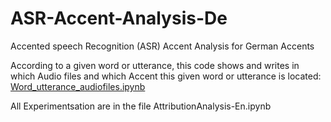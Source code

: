 # ASR-Accent-Analysis-De
Accented speech Recognition  (ASR) Accent Analysis for German Accents

According to a given word or utterance, this code shows and writes in which Audio files and which Accent this given word or utterance is located: [Word_utterance_audiofiles.ipynb](https://github.com/MohamedMesto/ASR-Accent-Analysis-De/blob/main/Word_utterance_audiofiles.ipynb)

All Experimentsation are in the file AttributionAnalysis-En.ipynb

